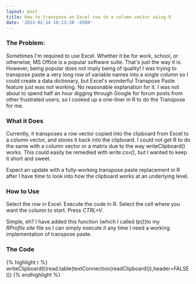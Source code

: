 ```yaml
---
layout: post
title: How to transpose an Excel row to a column vector using R
date: '2013-02-14 10:13:38 -0500'
---
```


### The Problem:

Sometimes I'm required to use Excel. Whether it be for work, school, or otherwise, MS Office is a popular software suite. That's just the way it is. However, being popular does not imply being of quality! I was trying to transpose paste a very long row of variable names into a single column so I could create a data dictionary, but Excel's wonderful Transpose Paste feature just was not working. No reasonable explanation for it. I was not about to spend half an hour digging through Google for forum posts from other frustrated users, so I cooked up a one-liner in R to do the Transpose for me.

### What it Does

Currently, it transposes a row vector copied into the clipboard from Excel to a column vector, and stores it back into the clipboard. I could not get R to do the same with a column vector or a matrix due to the way writeClipboard() works. This could easily be remedied with _write.csv()_, but I wanted to keep it short and sweet.

Expect an update with a fully-working transpose paste replacement in R after I have time to look into how the clipboard works at an underlying level.

### How to Use

Select the row in Excel. Execute the code in R. Select the cell where you want the column to start. Press _CTRL+V_.

Simple, eh? I have added this function (which I called _tp()_)to my _RProfile.site_ file so I can simply execute it any time I need a working implementation of transpose paste.

### The Code
{% highlight r %}
writeClipboard(t(read.table(textConnection(readClipboard()),header=FALSE)))
{% endhighlight %}
